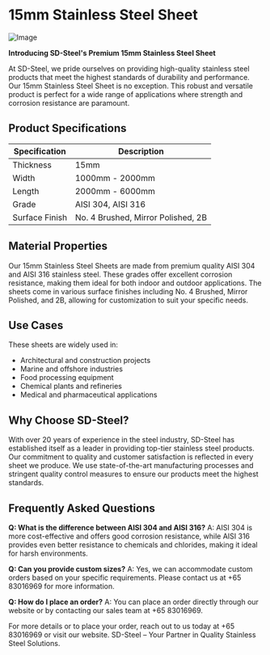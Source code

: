 # 15mm Stainless Steel Sheet

![Image](https://github.com/user-attachments/assets/2567258e-e124-4816-932d-1809bd27ef0b)

**Introducing SD-Steel's Premium 15mm Stainless Steel Sheet**

At SD-Steel, we pride ourselves on providing high-quality stainless steel products that meet the highest standards of durability and performance. Our 15mm Stainless Steel Sheet is no exception. This robust and versatile product is perfect for a wide range of applications where strength and corrosion resistance are paramount.

## Product Specifications

| Specification | Description |
|---------------|-------------|
| Thickness      | 15mm        |
| Width         | 1000mm - 2000mm |
| Length        | 2000mm - 6000mm |
| Grade         | AISI 304, AISI 316 |
| Surface Finish | No. 4 Brushed, Mirror Polished, 2B |

## Material Properties

Our 15mm Stainless Steel Sheets are made from premium quality AISI 304 and AISI 316 stainless steel. These grades offer excellent corrosion resistance, making them ideal for both indoor and outdoor applications. The sheets come in various surface finishes including No. 4 Brushed, Mirror Polished, and 2B, allowing for customization to suit your specific needs.

## Use Cases

These sheets are widely used in:
- Architectural and construction projects
- Marine and offshore industries
- Food processing equipment
- Chemical plants and refineries
- Medical and pharmaceutical applications

## Why Choose SD-Steel?

With over 20 years of experience in the steel industry, SD-Steel has established itself as a leader in providing top-tier stainless steel products. Our commitment to quality and customer satisfaction is reflected in every sheet we produce. We use state-of-the-art manufacturing processes and stringent quality control measures to ensure our products meet the highest standards.

## Frequently Asked Questions

**Q: What is the difference between AISI 304 and AISI 316?**
A: AISI 304 is more cost-effective and offers good corrosion resistance, while AISI 316 provides even better resistance to chemicals and chlorides, making it ideal for harsh environments.

**Q: Can you provide custom sizes?**
A: Yes, we can accommodate custom orders based on your specific requirements. Please contact us at +65 83016969 for more information.

**Q: How do I place an order?**
A: You can place an order directly through our website or by contacting our sales team at +65 83016969.

For more details or to place your order, reach out to us today at +65 83016969 or visit our website. SD-Steel – Your Partner in Quality Stainless Steel Solutions.